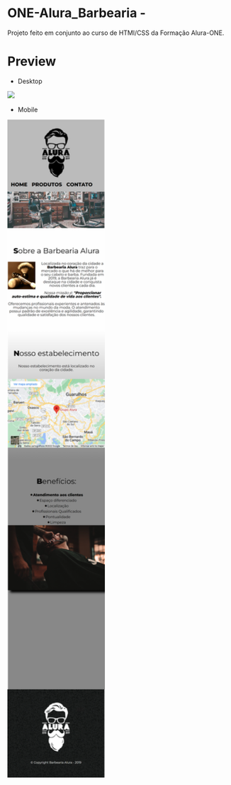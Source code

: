 # ONE-Alura_Barbearia -

Projeto feito em conjunto ao curso de HTMl/CSS da Formação Alura-ONE.
  
  
# Preview 

- Desktop 

<img src="https://raw.githubusercontent.com/andlz21/Barbearia_AluraONE/6c31197b66f6284f0f896a298c704768c85c34f2/previews/desktop.png" width="600"/>

- Mobile

<img src="https://github.com/andlz21/Barbearia_AluraONE/blob/main/previews/mobile.png?raw=true" width="220"/>
